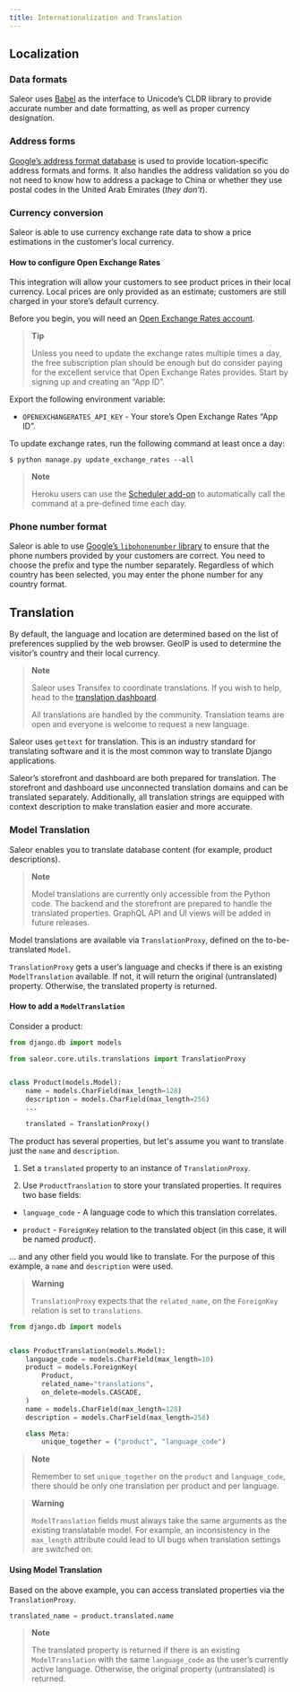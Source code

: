 ```yaml
---
title: Internationalization and Translation
---
```


## Localization

### Data formats

Saleor uses [Babel](http://babel.pocoo.org/en/latest/) as the interface to Unicode’s CLDR library to provide accurate number and date formatting, as well as proper currency designation.


### Address forms

[Google’s address format database](https://github.com/mirumee/google-i18n-address) is used to provide location-specific address formats and forms. 
It also handles the address validation so you do not need to know how to address a package to China or whether they use postal codes in the United Arab Emirates (_they don’t_).


### Currency conversion

Saleor is able to use currency exchange rate data to show a price estimations in the customer’s local currency. 

#### How to configure Open Exchange Rates

This integration will allow your customers to see product prices in their local currency. Local prices are only provided as an estimate; customers are still charged in your store’s default currency.

Before you begin, you will need an [Open Exchange Rates account](https://openexchangerates.org/). 

> **Tip**
>
> Unless you need to update the exchange rates multiple times a day, the free subscription plan should be enough but do consider paying for the excellent service that Open Exchange Rates provides. Start by signing up and creating an “App ID”.

Export the following environment variable:

* `OPENEXCHANGERATES_API_KEY` - Your store’s Open Exchange Rates “App ID”.

To update exchange rates, run the following command at least once a day:

```shell-session
$ python manage.py update_exchange_rates --all
```

> **Note**
>
> Heroku users can use the [Scheduler add-on](https://elements.heroku.com/addons/scheduler) to automatically call the command at a pre-defined time each day.


### Phone number format

Saleor is able to use [Google’s `libphonenumber` library](https://github.com/googlei18n/libphonenumber) to ensure that the phone numbers provided by your customers are correct. 
You need to choose the prefix and type the number separately. 
Regardless of which country has been selected, you may enter the phone number for any country format.

## Translation

By default, the language and location are determined based on the list of preferences supplied by the web browser. 
GeoIP is used to determine the visitor’s country and their local currency.

> **Note**
>
> Saleor uses Transifex to coordinate translations. 
> If you wish to help, head to the [translation dashboard](https://www.transifex.com/mirumee/saleor-1/).
>
> All translations are handled by the community. Translation teams are open and everyone is welcome to request a new language.


Saleor uses `gettext` for translation. This is an industry standard for translating software and it is the most common way to translate Django applications.

Saleor’s storefront and dashboard are both prepared for translation. 
The storefront and dashboard use unconnected translation domains and can be translated separately. 
Additionally, all translation strings are equipped with context description to make translation easier and more accurate.

### Model Translation

Saleor enables you to translate database content (for example, product descriptions). 

> **Note**
>
> Model translations are currently only accessible from the Python code. 
> The backend and the storefront are prepared to handle the translated properties.
> GraphQL API and UI views will be added in future releases.


Model translations are available via `TranslationProxy`, defined on the to-be-translated `Model`.

`TranslationProxy` gets a user’s language and checks if there is an existing `ModelTranslation` available. If not, it will return the original (untranslated) property. Otherwise, the translated property is returned.


#### How to add a `ModelTranslation`

Consider a product:

```python
from django.db import models

from saleor.core.utils.translations import TranslationProxy


class Product(models.Model):
    name = models.CharField(max_length=128)
    description = models.CharField(max_length=256)
    ...

    translated = TranslationProxy()
```

The product has several properties, but let's assume you want to translate just the `name` and `description`.

1. Set a `translated` property to an instance of `TranslationProxy`.

2. Use `ProductTranslation` to store your translated properties. It requires two base fields:


* `language_code` - A language code to which this translation correlates.

* `product` - `ForeignKey` relation to the translated object (in this case, it will be named _product_).

… and any other field you would like to translate. For the purpose of this example, a `name` and `description` were used.

> **Warning**
> 
> `TranslationProxy` expects that the `related_name`, on the `ForeignKey` relation is set to `translations`.

```python
from django.db import models


class ProductTranslation(models.Model):
    language_code = models.CharField(max_length=10)
    product = models.ForeignKey(
        Product,
        related_name="translations",
        on_delete=models.CASCADE,
    )
    name = models.CharField(max_length=128)
    description = models.CharField(max_length=256)

    class Meta:
        unique_together = ("product", "language_code")
```

> **Note**
>
> Remember to set `unique_together` on the `product` and `language_code`, there should be only one translation per product and per language.

> **Warning**
>
> `ModelTranslation` fields must always take the same arguments as the existing translatable model.
> For example, an inconsistency in the `max_length` attribute could lead to UI bugs when translation settings are switched on.


#### Using Model Translation

Based on the above example, you can access translated properties via the `TranslationProxy`.

```python
translated_name = product.translated.name
```

> **Note**
>
> The translated property is returned if there is an existing `ModelTranslation` with the same `language_code` as the user’s currently active language. 
> Otherwise, the original property (untranslated) is returned.






